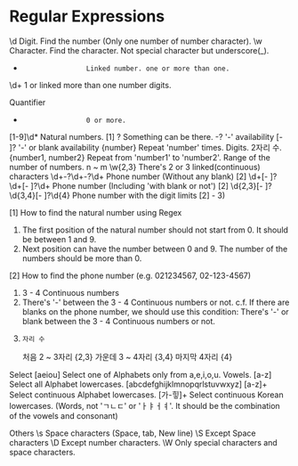 # Regular Expressions

\d                    Digit. Find the number (Only one number of number character).
\w                    Character. Find the character. Not special character but underscore(_).
+                     Linked number. one or more than one. 
\d+                   1 or linked more than one number digits. 

Quantifier
*                     0 or more.
[1-9]\d*              Natural numbers. [1]
?                     Something can be there. 
-?                    '-' availability 
[- ]?                 '-' or blank availability 
{number}              Repeat 'number' times. Digits. 2자리 수.
{number1, number2}    Repeat from 'number1' to 'number2'. Range of the number of numbers. n ~ m
\w{2,3}               There's 2 or 3 linked(continuous) characters
\d+-?\d+-?\d+         Phone number (Without any blank) [2]
\d+[- ]?\d+[- ]?\d+   Phone number (Including 'with blank or not') [2]
\d{2,3}[- ]?\d{3,4}[- ]?\d{4}   Phone number with the digit limits [2] - 3)

[1] How to find the natural number using Regex
 1) The first position of the natural number should not start from 0. It should be between 1 and 9. 
 2) Next position can have the number between 0 and 9. The number of the numbers should be more than 0. 

[2] How to find the phone number (e.g. 021234567, 02-123-4567)
 1) 3 - 4 Continuous numbers
 2) There's '-' between the 3 - 4 Continuous numbers or not. 
  c.f. If there are blanks on the phone number, we should use this condition: There's '-' or blank between the 3 - 4 Continuous numbers or not. 
 3) 	자리 수
      처음	2 ~ 3자리    {2,3} 
      가운데	3 ~ 4자리   {3,4} 
      마지막	4자리       {4} 



Select 
[aeiou]             Select one of Alphabets only from a,e,i,o,u. Vowels. 
[a-z]               Select all Alphabet lowercases. [abcdefghijklmnopqrlstuvwxyz]
[a-z]+              Select continuous Alphabet lowercases.
[가-힣]+            Select continuous Korean lowercases. (Words, not 'ㄱㄴㄷ' or 'ㅏㅑㅓㅕ'. It should be the combination of the vowels and consonant)


Others
\s                  Space characters (Space, tab, New line)
\S                  Except Space characters 
\D                  Except number characters. 
\W                  Only special characters and space characters.



